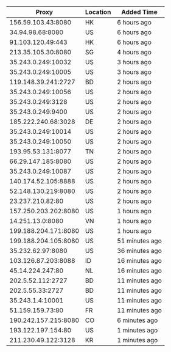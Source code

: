 | Proxy | Location | Added Time |
|---------|----------|------------|
| 156.59.103.43:8080 | HK | 6 hours ago |
| 34.94.98.68:8080 | US | 6 hours ago |
| 91.103.120.49:443 | HK | 6 hours ago |
| 213.35.105.30:8080 | SG | 4 hours ago |
| 35.243.0.249:10032 | US | 3 hours ago |
| 35.243.0.249:10005 | US | 3 hours ago |
| 119.148.39.241:2727 | BD | 2 hours ago |
| 35.243.0.249:10056 | US | 2 hours ago |
| 35.243.0.249:3128 | US | 2 hours ago |
| 35.243.0.249:9400 | US | 2 hours ago |
| 185.222.240.68:3028 | DE | 2 hours ago |
| 35.243.0.249:10014 | US | 2 hours ago |
| 35.243.0.249:10050 | US | 2 hours ago |
| 193.95.53.131:8077 | TN | 2 hours ago |
| 66.29.147.185:8080 | US | 2 hours ago |
| 35.243.0.249:10087 | US | 2 hours ago |
| 140.174.52.105:8888 | US | 2 hours ago |
| 52.148.130.219:8080 | US | 2 hours ago |
| 23.237.210.82:80 | US | 2 hours ago |
| 157.250.203.202:8080 | US | 1 hours ago |
| 14.251.13.0:8080 | VN | 1 hours ago |
| 199.188.204.171:8080 | US | 1 hours ago |
| 199.188.204.105:8080 | US | 51 minutes ago |
| 35.232.62.97:8080 | US | 36 minutes ago |
| 103.126.87.203:8088 | ID | 16 minutes ago |
| 45.14.224.247:80 | NL | 16 minutes ago |
| 202.5.52.112:2727 | BD | 11 minutes ago |
| 202.5.55.33:2727 | BD | 11 minutes ago |
| 35.243.1.4:10001 | US | 11 minutes ago |
| 51.159.159.73:80 | FR | 11 minutes ago |
| 190.242.157.215:8080 | CO | 6 minutes ago |
| 193.122.197.154:80 | US | 1 minutes ago |
| 211.230.49.122:3128 | KR | 1 minutes ago |
